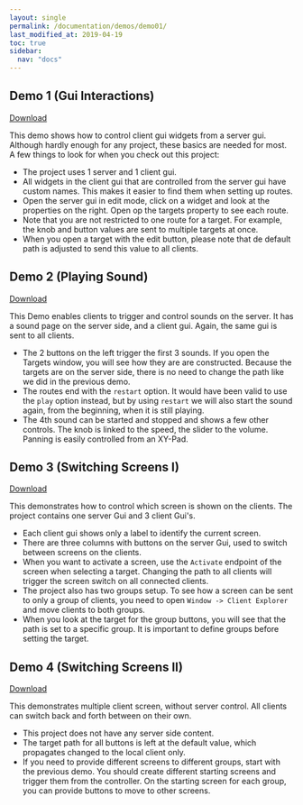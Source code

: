 ```yaml
---
layout: single
permalink: /documentation/demos/demo01/
last_modified_at: 2019-04-19
toc: true
sidebar:
  nav: "docs"
---
```


## Demo 1 (Gui Interactions)

[Download](https://firebasestorage.googleapis.com/v0/b/mute-interact.appspot.com/o/Demos%2FDemo01.zip?alt=media&token=3537484d-7810-4ea7-97d0-b915b2bff089)

This demo shows how to control client gui widgets from a server gui. Although hardly enough for any project, these basics are needed for most. A few things to look for when you check out this project:
- The project uses 1 server and 1 client gui.
- All widgets in the client gui that are controlled from the server gui have custom names. This makes it easier to find them when setting up routes.
- Open the server gui in edit mode, click on a widget and look at the properties on the right. Open op the targets property to see each route.
- Note that you are not restricted to one route for a target. For example, the knob and button values are sent to multiple targets at once.
- When you open a target with the edit button, please note that de default path is adjusted to send this value to all clients.

## Demo 2 (Playing Sound)

[Download](https://firebasestorage.googleapis.com/v0/b/mute-interact.appspot.com/o/Demos%2FDemo02.zip?alt=media&token=06309500-5901-4c06-a5e1-e855de9e57d8)

This Demo enables clients to trigger and control sounds on the server. It has a sound page on the server side, and a client gui. Again, the same gui is sent to all clients. 
- The 2 buttons on the left trigger the first 3 sounds. If you open the Targets window, you will see how they are are constructed. Because the targets are on the server side, there is no need to change the path like we did in the previous demo.
- The routes end with the `restart` option. It would have been valid to use the `play` option instead, but by using `restart` we will also start the sound again, from the beginning, when it is still playing.
- The 4th sound can be started and stopped and shows a few other controls. The knob is linked to the speed, the slider to the volume. Panning is easily controlled from an XY-Pad.

## Demo 3 (Switching Screens I)

[Download](https://firebasestorage.googleapis.com/v0/b/mute-interact.appspot.com/o/Demos%2FDemo03.zip?alt=media&token=49b056e2-65b7-4818-809a-1f5e30128966)

This demonstrates how to control which screen is shown on the clients. The project contains one server Gui and 3 client Gui's.
- Each client gui shows only a label to identify the current screen.
- There are three columns with buttons on the server Gui, used to switch between screens on the clients.
- When you want to activate a screen, use the `Activate` endpoint of the screen when selecting a target. Changing the path to all clients will trigger the screen switch on all connected clients.
- The project also has two groups setup. To see how a screen can be sent to only a group of clients, you need to open `Window -> Client Explorer` and move clients to both groups.
- When you look at the target for the group buttons, you will see that the path is set to a specific group. It is important to define groups before setting the target.

## Demo 4 (Switching Screens II)

[Download](https://firebasestorage.googleapis.com/v0/b/mute-interact.appspot.com/o/Demos%2FDemo04.zip?alt=media&token=40d96cc6-7a8d-4650-b10e-57df03604c87)

This demonstrates multiple client screen, without server control. All clients can switch back and forth between on their own.
- This project does not have any server side content.
- The target path for all buttons is left at the default value, which propagates changed to the local client only.
- If you need to provide different screens to different groups, start with the previous demo. You should create different starting screens and trigger them from the controller. On the starting screen for each group, you can provide buttons to move to other screens.